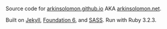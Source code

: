 Source code for [arkinsolomon.github.io](https://arkinsolomon.github.io) AKA [arkinsolomon.net](https://arkinsolomon.net).

Built on [Jekyll](https://jekyllrb.com/), [Foundation 6](https://get.foundation/sites/docs/), and [SASS](https://sass-lang.com/). Run with Ruby 3.2.3.
